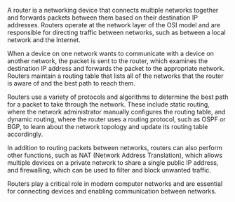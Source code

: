 A router is a networking device that connects multiple networks together and forwards packets between them based on their destination IP addresses. Routers operate at the network layer of the OSI model and are responsible for directing traffic between networks, such as between a local network and the Internet.

When a device on one network wants to communicate with a device on another network, the packet is sent to the router, which examines the destination IP address and forwards the packet to the appropriate network. Routers maintain a routing table that lists all of the networks that the router is aware of and the best path to reach them.

Routers use a variety of protocols and algorithms to determine the best path for a packet to take through the network. These include static routing, where the network administrator manually configures the routing table, and dynamic routing, where the router uses a routing protocol, such as OSPF or BGP, to learn about the network topology and update its routing table accordingly.

In addition to routing packets between networks, routers can also perform other functions, such as NAT (Network Address Translation), which allows multiple devices on a private network to share a single public IP address, and firewalling, which can be used to filter and block unwanted traffic.

Routers play a critical role in modern computer networks and are essential for connecting devices and enabling communication between networks.